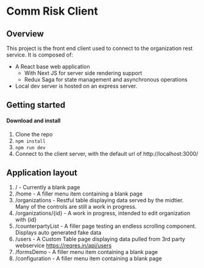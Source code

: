 # Comm Risk Client

## Overview

This project is the front end client used to connect to the organization rest service.
It is composed of:
- A React base web application
  - With Next JS for server side rendering support
  - Redux Saga for state management and asynchronous operations
- Local dev server is hosted on an express server.

## Getting started
#### Download and install
1) Clone the repo
2) ```npm install```
3) ```npm run dev```
4) Connect to the client server, with the default url of http://localhost:3000/


## Application layout
1) / - Currently a blank page
2) /home - A filler menu item containing a blank page
3) /organizations - Restful table displaying data served by the midtier. Many of the controls are still a work in progress.
4) /organizations/{id} - A work in progress, intended to edit organization with {id}
5) /counterpartyList - A filler page testing an endless scrolling component. Displays auto generated fake data
6) /users - A Custom Table page displaying data pulled from 3rd party webservice https://reqres.in/api/users
7) /formsDemo - A filler menu item containing a blank page
8) /configuration - A filler menu item containing a blank page